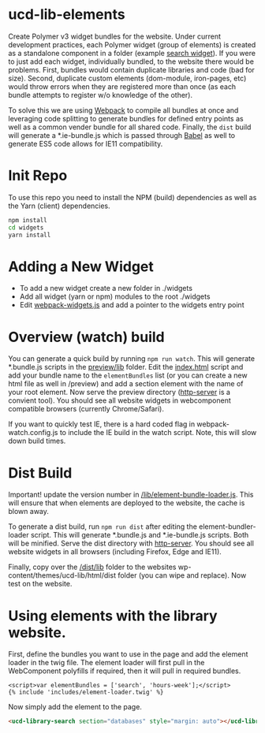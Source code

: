 # ucd-lib-elements

Create Polymer v3 widget bundles for the website.  Under current development practices, each Polymer widget (group of elements) is created as a standalone component in a folder (example [search widget](./widgets/search)).  If you were to just add each widget, individually bundled, to the website there would be problems.  First, bundles would contain duplicate libraries and code (bad for size).  Second, duplicate custom elements (dom-module, iron-pages, etc) would throw errors when they are registered more than once (as each bundle attempts to register w/o knowledge of the other).

To solve this we are using [Webpack](https://webpack.js.org/) to compile all bundles at once and leveraging code splitting to generate bundles for defined entry points as well as a common vender bundle for all shared code.  Finally, the `dist` build will generate a *.ie-bundle.js which is passed through [Babel](https://babeljs.io/) as well to generate ES5 code allows for IE11 compatibility.

# Init Repo

To use this repo you need to install the NPM (build) dependencies as well as the Yarn (client) dependencies.

```bash
npm install
cd widgets
yarn install
```

# Adding a New Widget

 - To add a new widget create a new folder in ./widgets 
 - Add all widget (yarn or npm) modules to the root ./widgets
 - Edit [webpack-widgets.js](./webpack-widgets.js) and add a pointer to the widgets entry point

# Overview (watch) build

You can generate a quick build by running `npm run watch`.  This will generate *.bundle.js scripts in the [preview/lib](./preview/lib) folder. Edit the [index.html](./preview/index.html) script and add your bundle name to the `elementBundles` list (or you can create a new html file as well in /preview) and add a section element with the name of your root element.  Now serve the preview directory ([http-server](https://www.npmjs.com/package/http-server) is a convient tool).  You should see all website widgets in webcomponent compatible browsers (currently Chrome/Safari).

If you want to quickly test IE, there is a hard coded flag in webpack-watch.config.js to include the IE build in the watch script.  Note, this will slow down build times.

# Dist Build

Important! update the version number in [/lib/element-bundle-loader.js](./lib/element-bundle-loader.js).  This will ensure that when elements are deployed to the website, the cache is blown away.

To generate a dist build, run `npm run dist` after editing the element-bundler-loader script.  This will generate *.bundle.js and *.ie-bundle.js scripts.  Both will be minified.  Serve the dist directory with [http-server](https://www.npmjs.com/package/http-server). You should see all website widgets in all browsers (including Firefox, Edge and IE11).

Finally, copy over the [/dist/lib](./dist/lib) folder to the websites wp-content/themes/ucd-lib/html/dist folder (you can wipe and replace).  Now test on the website.

# Using elements with the library website.

First, define the bundles you want to use in the page and add the element loader in the twig file.  The element loader will first pull in the WebComponent polyfills if required, then it will pull in required bundles.

```twig
<script>var elementBundles = ['search', 'hours-week'];</script>
{% include 'includes/element-loader.twig' %}
```

Now simply add the element to the page.

```html
<ucd-library-search section="databases" style="margin: auto"></ucd-library-search>
```